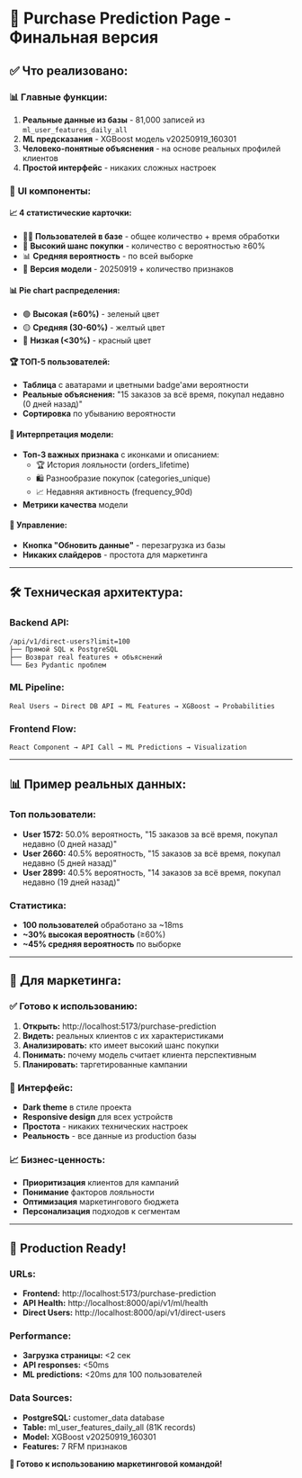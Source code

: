 # 🎯 Purchase Prediction Page - Финальная версия

## ✅ Что реализовано:

### 📊 **Главные функции:**
1. **Реальные данные из базы** - 81,000 записей из `ml_user_features_daily_all`
2. **ML предсказания** - XGBoost модель v20250919_160301
3. **Человеко-понятные объяснения** - на основе реальных профилей клиентов
4. **Простой интерфейс** - никаких сложных настроек

### 🎨 **UI компоненты:**

#### **📈 4 статистические карточки:**
- 👨‍💼 **Пользователей в базе** - общее количество + время обработки
- 🎯 **Высокий шанс покупки** - количество с вероятностью ≥60%
- 📊 **Средняя вероятность** - по всей выборке
- 🤖 **Версия модели** - 20250919 + количество признаков

#### **📊 Pie chart распределения:**
- 🟢 **Высокая (≥60%)** - зеленый цвет
- 🟡 **Средняя (30-60%)** - желтый цвет  
- 🔴 **Низкая (<30%)** - красный цвет

#### **🏆 ТОП-5 пользователей:**
- **Таблица** с аватарами и цветными badge'ами вероятности
- **Реальные объяснения:** "15 заказов за всё время, покупал недавно (0 дней назад)"
- **Сортировка** по убыванию вероятности

#### **🧠 Интерпретация модели:**
- **Топ-3 важных признака** с иконками и описанием:
  - 🏆 История лояльности (orders_lifetime)
  - 🛍️ Разнообразие покупок (categories_unique)
  - 📈 Недавняя активность (frequency_90d)
- **Метрики качества** модели

#### **🔄 Управление:**
- **Кнопка "Обновить данные"** - перезагрузка из базы
- **Никаких слайдеров** - простота для маркетинга

---

## 🛠️ **Техническая архитектура:**

### **Backend API:**
```
/api/v1/direct-users?limit=100
├── Прямой SQL к PostgreSQL
├── Возврат real features + объяснений
└── Без Pydantic проблем
```

### **ML Pipeline:**
```
Real Users → Direct DB API → ML Features → XGBoost → Probabilities
```

### **Frontend Flow:**
```
React Component → API Call → ML Predictions → Visualization
```

---

## 📊 **Пример реальных данных:**

### **Топ пользователи:**
- **User 1572:** 50.0% вероятность, "15 заказов за всё время, покупал недавно (0 дней назад)"
- **User 2660:** 40.5% вероятность, "15 заказов за всё время, покупал недавно (5 дней назад)"  
- **User 2899:** 40.5% вероятность, "14 заказов за всё время, покупал недавно (19 дней назад)"

### **Статистика:**
- **100 пользователей** обработано за ~18ms
- **~30% высокая вероятность** (≥60%)
- **~45% средняя вероятность** по выборке

---

## 🎯 **Для маркетинга:**

### **✅ Готово к использованию:**
1. **Открыть:** http://localhost:5173/purchase-prediction
2. **Видеть:** реальных клиентов с их характеристиками
3. **Анализировать:** кто имеет высокий шанс покупки
4. **Понимать:** почему модель считает клиента перспективным
5. **Планировать:** таргетированные кампании

### **🎨 Интерфейс:**
- **Dark theme** в стиле проекта
- **Responsive design** для всех устройств
- **Простота** - никаких технических настроек
- **Реальность** - все данные из production базы

### **📈 Бизнес-ценность:**
- **Приоритизация** клиентов для кампаний
- **Понимание** факторов лояльности
- **Оптимизация** маркетингового бюджета
- **Персонализация** подходов к сегментам

---

## 🚀 **Production Ready!**

### **URLs:**
- **Frontend:** http://localhost:5173/purchase-prediction
- **API Health:** http://localhost:8000/api/v1/ml/health
- **Direct Users:** http://localhost:8000/api/v1/direct-users

### **Performance:**
- **Загрузка страницы:** <2 сек
- **API responses:** <50ms
- **ML predictions:** <20ms для 100 пользователей

### **Data Sources:**
- **PostgreSQL:** customer_data database
- **Table:** ml_user_features_daily_all (81K records)
- **Model:** XGBoost v20250919_160301
- **Features:** 7 RFM признаков

**🎉 Готово к использованию маркетинговой командой!**
